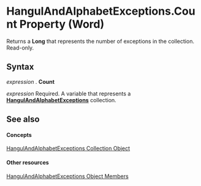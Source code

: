 
# HangulAndAlphabetExceptions.Count Property (Word)

Returns a  **Long** that represents the number of exceptions in the collection. Read-only.


## Syntax

 _expression_ . **Count**

 _expression_ Required. A variable that represents a **[HangulAndAlphabetExceptions](ddb128f0-3752-5d38-e65a-767f17d86294.md)** collection.


## See also


#### Concepts


[HangulAndAlphabetExceptions Collection Object](ddb128f0-3752-5d38-e65a-767f17d86294.md)
#### Other resources


[HangulAndAlphabetExceptions Object Members](9b084f40-dc31-1809-ea89-45d16f6a2356.md)
